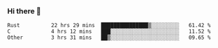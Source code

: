 ### Hi there 👋

<!--
**WShiBin/WShiBin** is a ✨ _special_ ✨ repository because its `README.md` (this file) appears on your GitHub profile.

Here are some ideas to get you started:

- 🔭 I’m currently working on ...
- 🌱 I’m currently learning ...
- 👯 I’m looking to collaborate on ...
- 🤔 I’m looking for help with ...
- 💬 Ask me about ...
- 📫 How to reach me: ...
- 😄 Pronouns: ...
- ⚡ Fun fact: ...
-->

<!--START_SECTION:waka-->

```text
Rust          22 hrs 29 mins  ███████████████▒░░░░░░░░░   61.42 %
C             4 hrs 12 mins   ███░░░░░░░░░░░░░░░░░░░░░░   11.52 %
Other         3 hrs 31 mins   ██▒░░░░░░░░░░░░░░░░░░░░░░   09.65 %
```

<!--END_SECTION:waka-->
